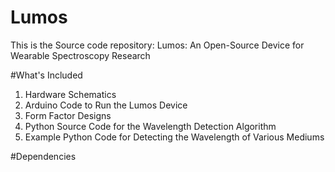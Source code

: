 # Lumos

This is the Source code repository: Lumos: An Open-Source Device for Wearable Spectroscopy Research


#What's Included
1. Hardware Schematics
2. Arduino Code to Run the Lumos Device
2. Form Factor Designs
3. Python Source Code for the Wavelength Detection Algorithm
4. Example Python Code for Detecting the Wavelength of Various Mediums

#Dependencies
